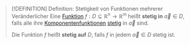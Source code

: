 >[!DEFINITION] Definition: Stetigkeit von Funktionen mehrerer Veränderlicher
>Eine [Funktion](Reelle%20Funktion%20mehrerer%20Veränderlicher.md) $f: D\subseteq \mathbb{R}^n\to\mathbb{R}^m$ heißt **stetig in** $\vec{a}\in D$, falls alle ihre [Komponentenfunktionen](Reelle%20Funktion%20mehrerer%20Veränderlicher.md) [stetig](Skalarfelder/Stetigkeit%20von%20Skalarfeldern.md) in $\vec{a}$ sind.
>
>Die Funktion $f$ heißt **stetig auf** $D$, falls $f$ in jedem $\vec{a}\in D$ stetig ist.